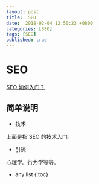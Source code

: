 ```yaml
---
layout: post
title:  SEO
date:  2018-02-04 12:50:23 +0800
categories: [SEO]
tags: [SEO]
published: true
---
```



# SEO

[SEO 如何入门？](https://www.zhihu.com/question/19808544/answer/18476431)


## 简单说明

- 技术

上面是指 SEO 的技术入门。

- 引流

心理学。行为学等等。

* any list
{:toc}
